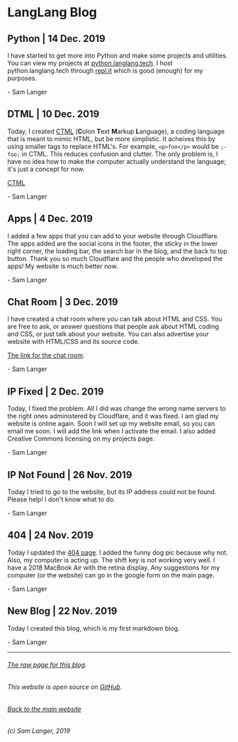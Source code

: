 # LangLang Blog

## Python | 14 Dec. 2019
I have started to get more into Python and make some projects and utilities. You can view my projects at [python.langlang.tech](https://python.langlang.tech). I host python.langlang.tech through [repl.it](https://repl.it) which is good (enough) for my purposes.

\- Sam Langer
## DTML | 10 Dec. 2019
Today, I created [CTML](https://langlang.tech/ctml) (**C**olon **T**ext **M**arkup **L**anguage), a coding language that is meant to mimic HTML, but be more simplistic. It acheives this by using smaller tags to replace HTML's. For example, `<p>foo</p>` would be `;-foo;` in CTML. This reduces confusion and clutter. The only problem is, I have no idea how to make the computer actually understand the language; it's just a concept for now.

[CTML](https://langlang.tech/ctml)

\- Sam Langer
## Apps | 4 Dec. 2019
I added a few apps that you can add to your website through Cloudflare. The apps added are the social icons in the footer, the sticky in the lower right corner, the loading bar, the search bar in the blog, and the back to top button. Thank you so much Cloudflare and the people who developed the apps! My website is much better now.

\- Sam Langer
## Chat Room | 3 Dec. 2019
I have created a chat room where you can talk about HTML and CSS. You are free to ask, or answer questions that people ask about HTML coding and CSS, or just talk about your website. You can also advertise your website with HTML/CSS and its source code.

[The link for the chat room](https://riot.im/app/#/room/#html.css:matrix.org).

\- Sam Langer
## IP Fixed | 2 Dec. 2019
Today, I fixed the problem. All I did was change the wrong name servers to the right ones administered by Cloudflare, and it was fixed. I am glad my website is online again. Soon I will set up my website email, so you can email me soon. I will add the link when I activate the email. I also added Creative Commons licensing on my projects page.

\- Sam Langer
## IP Not Found | 26 Nov. 2019
Today I tried to go to the website, but its IP address could not be found. Please help! I don't know what to do.

\- Sam Langer
## 404 | 24 Nov. 2019
Today I updated the [404 page](langlang.tech/404). I added the funny dog pic because why not. Also, my computer is acting up. The shift key is not working very well. I have a 2018 MacBook Air with the retina display. Any suggestions for my computer (or the website) can go in the google form on the main page.

\- Sam Langer
## New Blog | 22 Nov. 2019
Today I created this blog, which is my first markdown blog.

\- Sam Langer

___

###### [The raw page for this blog](https://langlang.tech/blog.md).

###### This website is open source on [GitHub](https://github.com/KazZBodnar/KazZBodnar.github.io).

###### [Back to the main website](/index.html)

###### (c) Sam Langer, 2019
